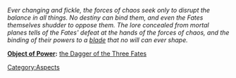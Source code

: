 *Ever changing and fickle, the forces of chaos seek only to disrupt the
balance in all things. No destiny can bind them, and even the Fates
themselves shudder to oppose them. The lore concealed from mortal planes
tells of the Fates' defeat at the hands of the forces of chaos, and the
binding of their powers to a
[blade](the_Dagger_of_the_Three_Fates "wikilink") that no will can ever
shape.*

**[Object of Power](:Category:Objects_of_Power "wikilink"):** [the
Dagger of the Three Fates](the_Dagger_of_the_Three_Fates "wikilink")

[Category:Aspects](Category:Aspects "wikilink")
